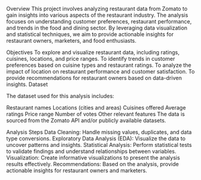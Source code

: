 Overview
This project involves analyzing restaurant data from Zomato to gain insights into various aspects of the restaurant industry. The analysis focuses on understanding customer preferences, restaurant performance, and trends in the food and dining sector. By leveraging data visualization and statistical techniques, we aim to provide actionable insights for restaurant owners, marketers, and food enthusiasts.

Objectives
To explore and visualize restaurant data, including ratings, cuisines, locations, and price ranges.
To identify trends in customer preferences based on cuisine types and restaurant ratings.
To analyze the impact of location on restaurant performance and customer satisfaction.
To provide recommendations for restaurant owners based on data-driven insights.
Dataset

The dataset used for this analysis includes:

Restaurant names
Locations (cities and areas)
Cuisines offered
Average ratings
Price range
Number of votes
Other relevant features
The data is sourced from the Zomato API and/or publicly available datasets.

Analysis Steps
Data Cleaning: Handle missing values, duplicates, and data type conversions.
Exploratory Data Analysis (EDA): Visualize the data to uncover patterns and insights.
Statistical Analysis: Perform statistical tests to validate findings and understand relationships between variables.
Visualization: Create informative visualizations to present the analysis results effectively.
Recommendations: Based on the analysis, provide actionable insights for restaurant owners and marketers.
